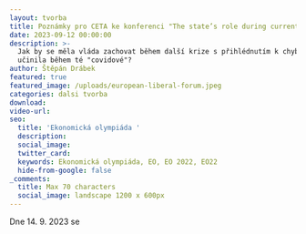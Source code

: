 ```yaml
---
layout: tvorba
title: Poznámky pro CETA ke konferenci "The state’s role during current crises"
date: 2023-09-12 00:00:00
description: >-
  Jak by se měla vláda zachovat během další krize s přihlédnutím k chybám, které
  učinila během té "covidové"?
author: Štěpán Drábek
featured: true
featured_image: /uploads/european-liberal-forum.jpeg
categories: dalsi tvorba
download:
video-url:
seo:
  title: 'Ekonomická olympiáda '
  description:
  social_image:
  twitter_card:
  keywords: Ekonomická olympiáda, EO, EO 2022, EO22
  hide-from-google: false
_comments:
  title: Max 70 characters
  social_image: landscape 1200 x 600px
---
```

Dne 14. 9. 2023 se&nbsp;